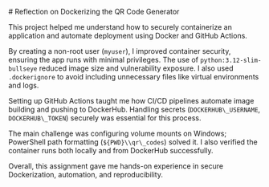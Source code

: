 \# Reflection on Dockerizing the QR Code Generator



This project helped me understand how to securely containerize an application and automate deployment using Docker and GitHub Actions.



By creating a non-root user (`myuser`), I improved container security, ensuring the app runs with minimal privileges. The use of `python:3.12-slim-bullseye` reduced image size and vulnerability exposure. I also used `.dockerignore` to avoid including unnecessary files like virtual environments and logs.



Setting up GitHub Actions taught me how CI/CD pipelines automate image building and pushing to DockerHub. Handling secrets (`DOCKERHUB\_USERNAME`, `DOCKERHUB\_TOKEN`) securely was essential for this process.



The main challenge was configuring volume mounts on Windows; PowerShell path formatting (`${PWD}\\qr\_codes`) solved it. I also verified the container runs both locally and from DockerHub successfully.



Overall, this assignment gave me hands-on experience in secure Dockerization, automation, and reproducibility.



